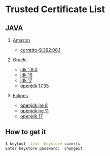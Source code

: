 # Trusted Certificate List

## JAVA
1. [Amazon](https://aws.amazon.com/ko/corretto/?filtered-posts.sort-by=item.additionalFields.createdDate&filtered-posts.sort-order=desc)
    - [corretto-9.392.08.1](java/amazon-corretto-8.392.08.1.md)
1. Oracle
    - [jdk 1.8.0](java/jdk1.8.0.md)
    - [jdk 16](java/jdk16.md)
    - [jdk 17](java/jdk17.md)
    - [openjdk 17.35](java/openjdk-17.35.md)

1. [Eclipes](https://adoptium.net/)
    - [openjdk jre 8](java/Temurin-openjdk-jre8.md)
    - [openjdk jre 11](java/Temurin-openjdk-jre11.0.21.md)
    - [openjdk 17](java/Temurin-openjdk17.0.0.9.md)

## How to get it

```bash
$ keytool -list -keystore cacerts
Enter keystore password:  changeit
```